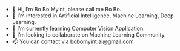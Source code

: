 - 👋 Hi, I’m Bo Bo Myint, please call me Bo Bo.
- 👀 I’m interested in Artificial Intelligence, Machine Learning, Deep Learning.
- 🌱 I’m currently learning Computer Vision Application.
- 💞️ I’m looking to collaborate on Machine Learning Community.
- 📫 You can contact via bobomyint.ai@gmail.com

<!---
bobomyint-miyazaki/bobomyint-miyazaki is a ✨ special ✨ repository because its `README.md` (this file) appears on your GitHub profile.
You can click the Preview link to take a look at your changes.
--->
